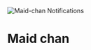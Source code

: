 ![Maid-chan Notifications](https://github.com/guskikalola/maid-chan/workflows/Maid-chan%20Notifications/badge.svg?branch=master)
# Maid chan
